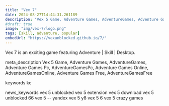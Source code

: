 ```yaml
---
title: "Vex 7"
date: 2024-08-27T14:44:31.261189
description: "Vex 5 Game, Adventure Games, AdventureGames, Adventure Games Pc, AdventureGamesPc, Adventure Games Online, AdventureGamesOnline, Adventure Games Free, AdventureGamesFree"
#draft: true
image: "img/vex-7/logo.png"
tags: [skill, adventure, popular]
embedUrl: "https://vexunblocked.github.io/7/"
---
```


Vex 7 is an exciting game featuring Adventure | Skill | Desktop.

meta_description
Vex 5 Game, Adventure Games, AdventureGames, Adventure Games Pc, AdventureGamesPc, Adventure Games Online, AdventureGamesOnline, Adventure Games Free, AdventureGamesFree


keywords
ke


news_keywords
vex 5 unblocked vex 5 extension vex 5 download vex 5 unblocked 66 vex 5 -- yandex vex 5 y8 vex 5 6 vex 5 crazy games

